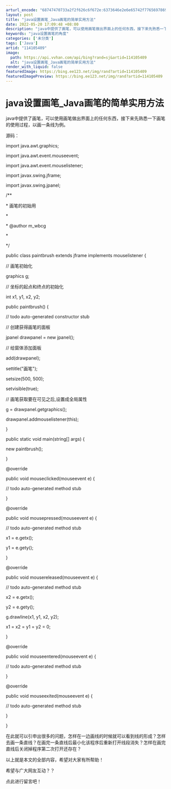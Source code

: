 ```yaml
---
arturl_encode: "68747470733a2f2f626c6f672e:6373646e2e6e65742f77656978696e5f33323836363737392f:61727469636c652f64657461696c732f313134313035343039"
layout: post
title: "java设置画笔_Java画笔的简单实用方法"
date: 2022-05-20 17:09:48 +08:00
description: "java中提供了画笔，可以使用画笔做出界面上的任何东西，接下来先熟悉一下画笔的使用过程，以画一条线为"
keywords: "java设置画笔的角度"
categories: ['未分类']
tags: ['Java']
artid: "114105409"
image:
  path: https://api.vvhan.com/api/bing?rand=sj&artid=114105409
  alt: "java设置画笔_Java画笔的简单实用方法"
render_with_liquid: false
featuredImage: https://bing.ee123.net/img/rand?artid=114105409
featuredImagePreview: https://bing.ee123.net/img/rand?artid=114105409
---
```


# java设置画笔\_Java画笔的简单实用方法

java中提供了画笔，可以使用画笔做出界面上的任何东西，接下来先熟悉一下画笔的使用过程，以画一条线为例。

源码：

import java.awt.graphics;

import java.awt.event.mouseevent;

import java.awt.event.mouselistener;

import javax.swing.jframe;

import javax.swing.jpanel;

/\*\*

\* 画笔的初始用

\*

\* @author m\_wbcg

\*

\*/

public class paintbrush extends jframe implements mouselistener {

// 画笔初始化

graphics g;

// 坐标的起点和终点的初始化

int x1, y1, x2, y2;

public paintbrush() {

// todo auto-generated constructor stub

// 创建获得画笔的面板

jpanel drawpanel = new jpanel();

// 给窗体添加面板

add(drawpanel);

settitle("画笔");

setsize(500, 500);

setvisible(true);

// 画笔获取要在可见之后,设置成全局属性

g = drawpanel.getgraphics();

drawpanel.addmouselistener(this);

}

public static void main(string[] args) {

new paintbrush();

}

@override

public void mouseclicked(mouseevent e) {

// todo auto-generated method stub

}

@override

public void mousepressed(mouseevent e) {

// todo auto-generated method stub

x1 = e.getx();

y1 = e.gety();

}

@override

public void mousereleased(mouseevent e) {

// todo auto-generated method stub

x2 = e.getx();

y2 = e.gety();

g.drawline(x1, y1, x2, y2);

x1 = x2 = y1 = y2 = 0;

}

@override

public void mouseentered(mouseevent e) {

// todo auto-generated method stub

}

@override

public void mouseexited(mouseevent e) {

// todo auto-generated method stub

}

}

在此就可以引申出很多的问题，怎样在一边画线的时候就可以看到线的形成？怎样去画一条直线？在画完一条直线后最小化该程序后重新打开线段消失？怎样在画完直线后关闭掉程序第二次打开还存在？

以上就是本文的全部内容，希望对大家有所帮助！

希望与广大网友互动？？

点此进行留言吧！